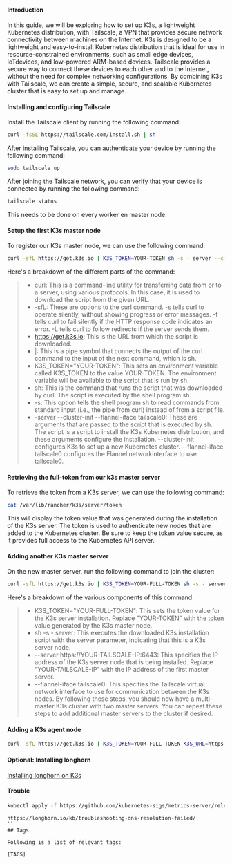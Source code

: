 #### Introduction
In this guide, we will be exploring how to set up K3s, a lightweight Kubernetes distribution, with Tailscale, a VPN that provides secure network connectivity between machines on the Internet. K3s is designed to be a lightweight and easy-to-install Kubernetes distribution that is ideal for use in resource-constrained environments, such as small edge devices, IoTdevices, and low-powered ARM-based devices. Tailscale provides a secure way to connect these devices to each other and to the Internet, without the need for complex networking configurations. By combining K3s with Tailscale, we can create a simple, secure, and scalable Kubernetes cluster that is easy to set up and manage.
#### Installing and configuring Tailscale
Install the Tailscale client by running the following command:
```sh
curl -fsSL https://tailscale.com/install.sh | sh
```
After installing Tailscale, you can authenticate your device by running the following command:
```sh
sudo tailscale up
```
After joining the Tailscale network, you can verify that your device is connected by running the following command:
```sh
tailscale status
```
This needs to be done on every worker en master node.
#### Setup the first K3s master node
To register our K3s master node, we can use the following command:
```sh
curl -sfL https://get.k3s.io | K3S_TOKEN=YOUR-TOKEN sh -s - server --cluster-init --flannel-iface tailscale0
```
Here's a breakdown of the different parts of the command:
> - curl: This is a command-line utility for transferring data from or to a server, using various protocols. In this case, it is used to download the script from the given URL.
> - -sfL: These are options to the curl command. -s tells curl to operate silently, without showing progress or error messages. -f tells curl to fail silently if the HTTP response code indicates an error. -L tells curl to follow redirects if the server sends them.
> - https://get.k3s.io: This is the URL from which the script is downloaded.
> - |: This is a pipe symbol that connects the output of the curl command to the input of the next command, which is sh.
> - K3S_TOKEN="YOUR-TOKEN": This sets an environment variable called K3S_TOKEN to the value YOUR-TOKEN. The environment variable will be available to the script that is run by sh.
> - sh: This is the command that runs the script that was downloaded by curl. The script is executed by the shell program sh.
> - -s: This option tells the shell program sh to read commands from standard input (i.e., the pipe from curl) instead of from a script file.
> - -server --cluster-init --flannel-iface tailscale0: These are arguments that are passed to the script that is executed by sh. The script is a script to install the K3s Kubernetes distribution, and these arguments configure the installation. --cluster-init configures K3s to set up a new Kubernetes cluster. --flannel-iface tailscale0 configures the Flannel networkinterface to use tailscale0.
#### Retrieving the full-token from our k3s master server
To retrieve the token from a K3s server, we can use the following command:
```sh
cat /var/lib/rancher/k3s/server/token
```
This will display the token value that was generated during the installation of the K3s server. The token is used to authenticate new nodes that are added to the Kubernetes cluster. Be sure to keep the token value secure, as it provides full access to the Kubernetes API server.
#### Adding another K3s master server
On the new master server, run the following command to join the cluster:
```sh
curl -sfL https://get.k3s.io | K3S_TOKEN=YOUR-FULL-TOKEN sh -s - server --server https://YOUR-TAILSCALE-IP:6443  --flannel-iface tailscale0
```
Here's a breakdown of the various components of this command:
> - K3S_TOKEN="YOUR-FULL-TOKEN": This sets the token value for the K3s server installation. Replace "YOUR-TOKEN" with the token value generated by the K3s master node.
> - sh -s - server: This executes the downloaded K3s installation script with the server parameter, indicating that this is a K3s server node.
> - --server https://YOUR-TAILSCALE-IP:6443: This specifies the IP address of the K3s server node that is being installed. Replace "YOUR-TAILSCALE-IP" with the IP address of the first master server.
> - --flannel-iface tailscale0: This specifies the Tailscale virtual network interface to use for communication between the K3s nodes.
By following these steps, you should now have a multi-master K3s cluster with two master servers. You can repeat these steps to add additional master servers to the cluster if desired.
#### Adding a K3s agent node
```sh
curl -sfL https://get.k3s.io | K3S_TOKEN=YOUR-FULL-TOKEN K3S_URL=https://YOUR-TAILSCALE-IP:6443 sh -s - --flannel-iface tailscale0
```
#### Optional: Installing longhorn
[Installing longhorn on K3s](https://wiki.rschmits.com/books/k3s-with-tailscale/page/installing-longhorn-on-k3s)
#### Trouble
```sh
kubectl apply -f https://github.com/kubernetes-sigs/metrics-server/releases/latest/download/components.yaml
```
```
https://longhorn.io/kb/troubleshooting-dns-resolution-failed/
``
## Tags

Following is a list of relevant tags:

[TAGS]
